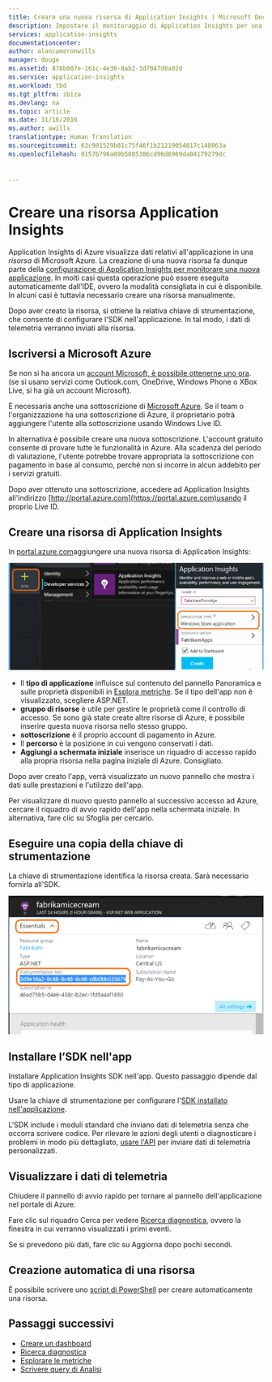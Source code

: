 ```yaml
---
title: Creare una nuova risorsa di Application Insights | Microsoft Docs
description: Impostare il monitoraggio di Application Insights per una nuova applicazione live. Approccio basato sul Web.
services: application-insights
documentationcenter: 
author: alancameronwills
manager: douge
ms.assetid: 878b007e-161c-4e36-8ab2-3d7047d8a92d
ms.service: application-insights
ms.workload: tbd
ms.tgt_pltfrm: ibiza
ms.devlang: na
ms.topic: article
ms.date: 11/16/2016
ms.author: awills
translationtype: Human Translation
ms.sourcegitcommit: 63c901529b81c75f46f1b21219054817c148063a
ms.openlocfilehash: 0157b796a09b5685386cd96d6969da04179279dc


---
```

# <a name="create-an-application-insights-resource"></a>Creare una risorsa Application Insights
Application Insights di Azure visualizza dati relativi all'applicazione in una *risorsa* di Microsoft Azure. La creazione di una nuova risorsa fa dunque parte della [configurazione di Application Insights per monitorare una nuova applicazione][start]. In molti casi questa operazione può essere eseguita automaticamente dall'IDE, ovvero la modalità consigliata in cui è disponibile. In alcuni casi è tuttavia necessario creare una risorsa manualmente.

Dopo aver creato la risorsa, si ottiene la relativa chiave di strumentazione, che consente di configurare l'SDK nell'applicazione. In tal modo, i dati di telemetria verranno inviati alla risorsa.

## <a name="sign-up-to-microsoft-azure"></a>Iscriversi a Microsoft Azure
Se non si ha ancora un [account Microsoft, è possibile ottenerne uno ora](http://live.com). (se si usano servizi come Outlook.com, OneDrive, Windows Phone o XBox Live, si ha già un account Microsoft).

È necessaria anche una sottoscrizione di [Microsoft Azure](http://azure.com). Se il team o l'organizzazione ha una sottoscrizione di Azure, il proprietario potrà aggiungere l'utente alla sottoscrizione usando Windows Live ID.

In alternativa è possibile creare una nuova sottoscrizione. L'account gratuito consente di provare tutte le funzionalità in Azure. Alla scadenza del periodo di valutazione, l'utente potrebbe trovare appropriata la sottoscrizione con pagamento in base al consumo, perché non si incorre in alcun addebito per i servizi gratuiti. 

Dopo aver ottenuto una sottoscrizione, accedere ad Application Insights all'indirizzo [http://portal.azure.com](https://portal.azure.com)usando il proprio Live ID.

## <a name="create-an-application-insights-resource"></a>Creare una risorsa di Application Insights
In [portal.azure.com](https://portal.azure.com)aggiungere una nuova risorsa di Application Insights:

![Fare clic su Nuovo, Application Insights](./media/app-insights-create-new-resource/01-new.png)

* Il **tipo di applicazione** influisce sul contenuto del pannello Panoramica e sulle proprietà disponibili in [Esplora metriche][metrics]. Se il tipo dell'app non è visualizzato, scegliere ASP.NET.
* **gruppo di risorse** è utile per gestire le proprietà come il controllo di accesso. Se sono già state create altre risorse di Azure, è possibile inserire questa nuova risorsa nello stesso gruppo.
* **sottoscrizione** è il proprio account di pagamento in Azure.
* Il **percorso** è la posizione in cui vengono conservati i dati.
* **Aggiungi a schermata iniziale** inserisce un riquadro di accesso rapido alla propria risorsa nella pagina iniziale di Azure. Consigliato.

Dopo aver creato l'app, verrà visualizzato un nuovo pannello che mostra i dati sulle prestazioni e l'utilizzo dell'app. 

Per visualizzare di nuovo questo pannello al successivo accesso ad Azure, cercare il riquadro di avvio rapido dell'app nella schermata iniziale. In alternativa, fare clic su Sfoglia per cercarlo.

## <a name="copy-the-instrumentation-key"></a>Eseguire una copia della chiave di strumentazione
La chiave di strumentazione identifica la risorsa creata. Sarà necessario fornirla all'SDK.

![Fare clic su Informazioni di base, quindi sulla chiave di strumentazione e infine premere CTRL+C.](./media/app-insights-create-new-resource/02-props.png)

## <a name="install-the-sdk-in-your-app"></a>Installare l’SDK nell'app
Installare Application Insights SDK nell'app. Questo passaggio dipende dal tipo di applicazione. 

Usare la chiave di strumentazione per configurare l'[SDK installato nell'applicazione][start].

L'SDK include i moduli standard che inviano dati di telemetria senza che occorra scrivere codice. Per rilevare le azioni degli utenti o diagnosticare i problemi in modo più dettagliato, [usare l'API][api] per inviare dati di telemetria personalizzati.

## <a name="a-namemonitorasee-telemetry-data"></a><a name="monitor"></a>Visualizzare i dati di telemetria
Chiudere il pannello di avvio rapido per tornare al pannello dell'applicazione nel portale di Azure.

Fare clic sul riquadro Cerca per vedere [Ricerca diagnostica][diagnostic], ovvero la finestra in cui verranno visualizzati i primi eventi. 

Se si prevedono più dati, fare clic su Aggiorna dopo pochi secondi.

## <a name="creating-a-resource-automatically"></a>Creazione automatica di una risorsa
È possibile scrivere uno [script di PowerShell](app-insights-powershell-script-create-resource.md) per creare automaticamente una risorsa.

## <a name="next-steps"></a>Passaggi successivi
* [Creare un dashboard](app-insights-dashboards.md)
* [Ricerca diagnostica](app-insights-diagnostic-search.md)
* [Esplorare le metriche](app-insights-metrics-explorer.md)
* [Scrivere query di Analisi](app-insights-analytics.md)

<!--Link references-->

[api]: app-insights-api-custom-events-metrics.md
[diagnostic]: app-insights-diagnostic-search.md
[metrics]: app-insights-metrics-explorer.md
[start]: app-insights-overview.md




<!--HONumber=Nov16_HO3-->


